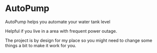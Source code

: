 # AutoPump
AutoPump helps you automate your water tank level

Helpful if you live in a area with frequent power outage.

The project is by design for my place so you might need to change some things a bit to make it work for you.
